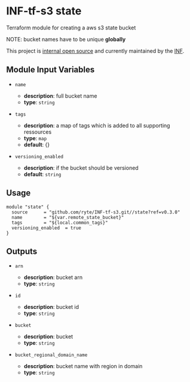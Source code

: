 # INF-tf-s3 state

Terraform module for creating a aws s3 state bucket

NOTE: bucket names have to be unique __globally__

This project is [internal open source](https://en.wikipedia.org/wiki/Inner_source)
and currently maintained by the [INF](https://github.com/orgs/ryte/teams/inf).

## Module Input Variables

- `name`
    - __description__: full bucket name
    - __type__: `string`

- `tags`
    - __description__: a map of tags which is added to all supporting ressources
    - __type__: `map`
    - __default__: {}

- `versioning_enabled`
    - __description__: if the bucket should be versioned
    - __default__: `string`

## Usage

```hcl
module "state" {
  source      = "github.com/ryte/INF-tf-s3.git//state?ref=v0.3.0"
  name        = "${var.remote_state_bucket}"
  tags        = "${local.common_tags}"
  versioning_enabled  = true
}
```

## Outputs

- `arn`
    - __description__: bucket arn
    - __type__: `string`

- `id`
    - __description__: bucket id
    - __type__: `string`

- `bucket`
    - __description__: bucket
    - __type__: `string`

- `bucket_regional_domain_name`
    - __description__: bucket name with region in domain
    - __type__: `string`
